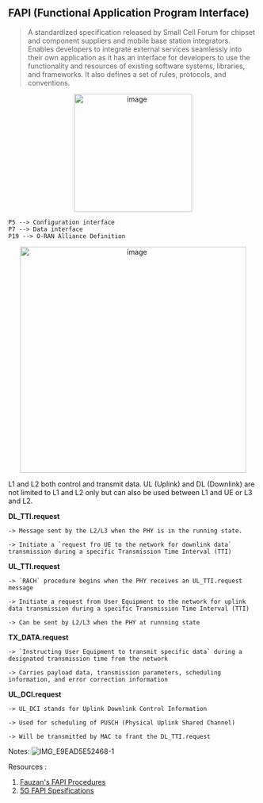 ## FAPI (Functional Application Program Interface)
> A standardized specification released by Small Cell Forum for chipset and component suppliers and mobile base station integrators. Enables developers to integrate external services seamlessly into their own application as it has an interface for developers to use the functionality and resources of existing software systems, libraries, and frameworks. It also defines a set of rules, protocols, and conventions.

<div align="center">
	<img width="238" alt="image" src="https://github.com/bmw-ece-ntust/internship/assets/123353805/401d106d-ce99-4645-851c-f438dd65bb34">
</div>

```
P5 --> Configuration interface
P7 --> Data interface
P19 --> O-RAN Alliance Definition
```
<div align="center">
	<img width="456" alt="image" src="https://github.com/bmw-ece-ntust/internship/assets/123353805/143583c1-fc13-4e6c-b570-4be74a8599f2">
</div>

L1 and L2 both control and transmit data.
UL (Uplink) and DL (Downlink) are not limited to L1 and L2 only but can also be used between L1 and UE or L3 and L2.


**DL_TTI.request**
```
-> Message sent by the L2/L3 when the PHY is in the running state. 

-> Initiate a `request fro UE to the network for downlink data` transmission during a specific Transmission Time Interval (TTI)
```
**UL_TTI.request**
```
-> `RACH` procedure begins when the PHY receives an UL_TTI.request message

-> Initiate a request from User Equipment to the network for uplink data transmission during a specific Transmission Time Interval (TTI)

-> Can be sent by L2/L3 when the PHY at runnning state
```
**TX_DATA.request**
```
-> `Instructing User Equipment to transmit specific data` during a designated transmission time from the network

-> Carries payload data, transmission parameters, scheduling information, and error correction information
```
**UL_DCI.request**
```
-> UL_DCI stands for Uplink Downlink Control Information

-> Used for scheduling of PUSCH (Physical Uplink Shared Channel)

-> Will be transmitted by MAC to frant the DL_TTI.request
```

Notes:
![IMG_E9EAD5E52468-1](https://github.com/bmw-ece-ntust/internship/assets/123353805/8565baf0-1fb5-49a2-83f0-19abf2dba1d2)

Resources :

1. [Fauzan's FAPI Procedures](https://hackmd.io/9tBOS229SCyOm_7Js9DXWQ?view#2-FAPI-Procedures)
2. [5G FAPI Spesifications](https://www.smallcellforum.org/work-items/fapi/#:~:text=The%20latest%20FAPI%20specifications%20are,(P5)%20interface%20%5BSCF222%5D)
